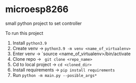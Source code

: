 # microesp8266
small python project to set controller


To run this project

1. Install `python3.9`
2. Create venv -> `python3.9 -m venv <name_of_virtualenv>`
3. Enter venv -> `source <name_of_virtualenv>/bin/activate
4. Clone repo -> ` git clone <repo_name>`
5. Cd to local project -> `cd <cloned_dir>`
6. Install requirements -> `pip install requirements`
7. Run `python -m main.py --posible_args*`
